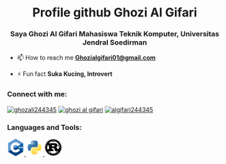 <h1 align="center">Profile github Ghozi Al Gifari</h1>
<h3 align="center">Saya Ghozi Al Gifari Mahasiswa Teknik Komputer, Universitas Jendral Soedirman</h3>

- 📫 How to reach me **Ghozialgifari01@gmail.com**

- ⚡ Fun fact **Suka Kucing, Introvert**

<h3 align="left">Connect with me:</h3>
<p align="left">
<a href="https://twitter.com/ghozali244345" target="blank"><img align="center" src="https://raw.githubusercontent.com/rahuldkjain/github-profile-readme-generator/master/src/images/icons/Social/twitter.svg" alt="ghozali244345" height="30" width="40" /></a>
<a href="https://linkedin.com/in/ghozi al gifari" target="blank"><img align="center" src="https://raw.githubusercontent.com/rahuldkjain/github-profile-readme-generator/master/src/images/icons/Social/linked-in-alt.svg" alt="ghozi al gifari" height="30" width="40" /></a>
<a href="https://instagram.com/algifari244345" target="blank"><img align="center" src="https://raw.githubusercontent.com/rahuldkjain/github-profile-readme-generator/master/src/images/icons/Social/instagram.svg" alt="algifari244345" height="30" width="40" /></a>
</p>

<h3 align="left">Languages and Tools:</h3>
<p align="left"> <a href="https://www.w3schools.com/cpp/" target="_blank" rel="noreferrer"> <img src="https://raw.githubusercontent.com/devicons/devicon/master/icons/cplusplus/cplusplus-original.svg" alt="cplusplus" width="40" height="40"/> </a> <a href="https://www.python.org" target="_blank" rel="noreferrer"> <img src="https://raw.githubusercontent.com/devicons/devicon/master/icons/python/python-original.svg" alt="python" width="40" height="40"/> </a> <a href="https://www.rust-lang.org" target="_blank" rel="noreferrer"> <img src="https://raw.githubusercontent.com/devicons/devicon/master/icons/rust/rust-plain.svg" alt="rust" width="40" height="40"/> </a> </p>
